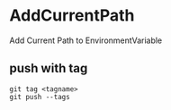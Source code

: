 # AddCurrentPath
Add Current Path to EnvironmentVariable

## push with tag
```
git tag <tagname>
git push --tags
```

